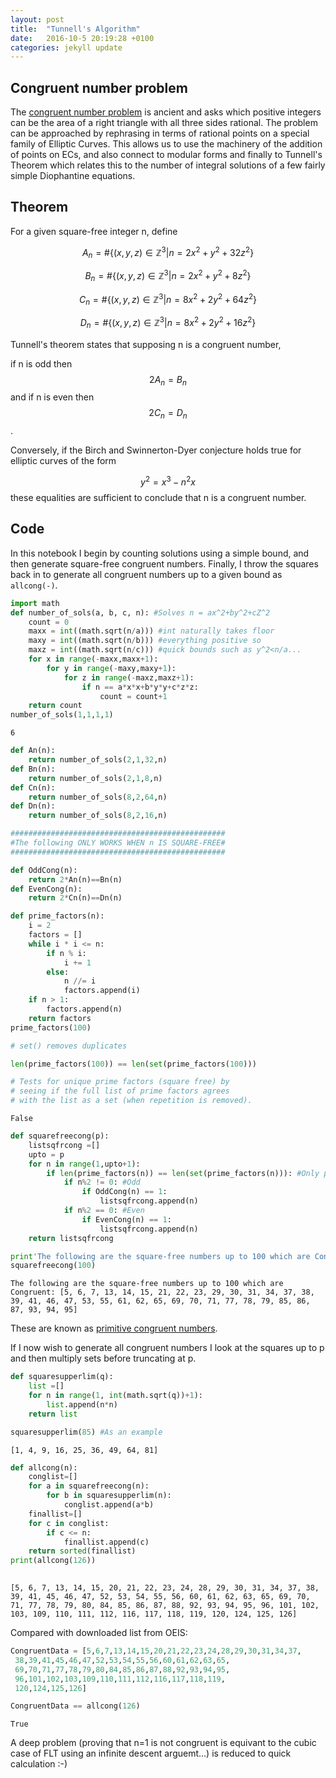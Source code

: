 ```yaml
---
layout: post
title:  "Tunnell's Algorithm"
date:   2016-10-5 20:19:28 +0100
categories: jekyll update
---
```



Congruent number problem
-------------

The [congruent number problem](http://www.math.uconn.edu/~kconrad/blurbs/ugradnumthy/congnumber.pdf) is ancient and asks which positive integers can be the area of a right triangle with all three sides rational. The problem can be approached by rephrasing in terms of rational points on a special family of Elliptic Curves. This allows us to use the machinery of the addition of points on ECs, and also connect to modular forms and finally to Tunnell's Theorem which relates this to the number of integral solutions of a few fairly simple Diophantine equations.

Theorem
--------

For a given square-free integer n, define

$$A_{n} = \#\{(x,y,z)\in {\mathbb  {Z}}^{3}|n=2x^{2}+y^{2}+32z^{2}\}$$

$$B_{n} = \#\{(x,y,z)\in {\mathbb  {Z}}^{3}|n=2x^{2}+y^{2}+8z^{2}\}$$

$$C_{n} = \#\{(x,y,z)\in {\mathbb  {Z}}^{3}|n=8x^{2}+2y^{2}+64z^{2}\}$$

$$D_{n} = \#\{(x,y,z)\in {\mathbb  {Z}}^{3}|n=8x^{2}+2y^{2}+16z^{2}\}$$


Tunnell's theorem states that supposing n is a congruent number,

if n is odd then $$2A_n = B_n$$ and if n is even then $$2C_n = D_n$$. 

Conversely, if the Birch and Swinnerton-Dyer conjecture holds true for elliptic curves of the form 

$$y^2 = x^3 − n^2x$$ these equalities are sufficient to conclude that n is a congruent number.

Code
----------

In this notebook I begin by counting solutions using a simple bound, and then generate square-free congruent numbers. Finally, I throw the squares back in to generate all congruent numbers up to a given bound as ```allcong(-)```.


```python
import math
def number_of_sols(a, b, c, n): #Solves n = ax^2+by^2+cZ^2
    count = 0
    maxx = int((math.sqrt(n/a))) #int naturally takes floor
    maxy = int((math.sqrt(n/b))) #everything positive so 
    maxz = int((math.sqrt(n/c))) #quick bounds such as y^2<n/a...
    for x in range(-maxx,maxx+1):
        for y in range(-maxy,maxy+1):
            for z in range(-maxz,maxz+1):
                if n == a*x*x+b*y*y+c*z*z:
                    count = count+1
    return count
number_of_sols(1,1,1,1)
```




    6




```python
def An(n):
    return number_of_sols(2,1,32,n)
def Bn(n):
    return number_of_sols(2,1,8,n)
def Cn(n):
    return number_of_sols(8,2,64,n)
def Dn(n):
    return number_of_sols(8,2,16,n)

################################################
#The following ONLY WORKS WHEN n IS SQUARE-FREE#
################################################

def OddCong(n):
    return 2*An(n)==Bn(n)
def EvenCong(n):
    return 2*Cn(n)==Dn(n)
```


```python
def prime_factors(n):
    i = 2
    factors = []
    while i * i <= n:
        if n % i:
            i += 1
        else:
            n //= i
            factors.append(i)
    if n > 1:
        factors.append(n)
    return factors
prime_factors(100)

# set() removes duplicates

len(prime_factors(100)) == len(set(prime_factors(100)))

# Tests for unique prime factors (square free) by 
# seeing if the full list of prime factors agrees 
# with the list as a set (when repetition is removed).
```




    False




```python
def squarefreecong(p):
    listsqfrcong =[]
    upto = p
    for n in range(1,upto+1):
        if len(prime_factors(n)) == len(set(prime_factors(n))): #Only proceed if square-free
            if n%2 != 0: #Odd
                if OddCong(n) == 1:
                    listsqfrcong.append(n)
            if n%2 == 0: #Even
                if EvenCong(n) == 1:
                    listsqfrcong.append(n)
    return listsqfrcong

print'The following are the square-free numbers up to 100 which are Congruent:'
squarefreecong(100)
```

    The following are the square-free numbers up to 100 which are Congruent: [5, 6, 7, 13, 14, 15, 21, 22, 23, 29, 30, 31, 34, 37, 38, 39, 41, 46, 47, 53, 55, 61, 62, 65, 69, 70, 71, 77, 78, 79, 85, 86, 87, 93, 94, 95]


These are known as [primitive congruent numbers](https://oeis.org/A006991). 

If I now wish to generate all congruent numbers I look at the squares up to p and then multiply sets before truncating at p.


```python
def squaresupperlim(q):
    list =[]
    for n in range(1, int(math.sqrt(q))+1):
        list.append(n*n)
    return list

squaresupperlim(85) #As an example
```




    [1, 4, 9, 16, 25, 36, 49, 64, 81]




```python
def allcong(n):
    conglist=[]
    for a in squarefreecong(n):
        for b in squaresupperlim(n):
            conglist.append(a*b)
    finallist=[]
    for c in conglist:
        if c <= n:
            finallist.append(c)
    return sorted(finallist)
print(allcong(126))
                
```

    [5, 6, 7, 13, 14, 15, 20, 21, 22, 23, 24, 28, 29, 30, 31, 34, 37, 38, 39, 41, 45, 46, 47, 52, 53, 54, 55, 56, 60, 61, 62, 63, 65, 69, 70, 71, 77, 78, 79, 80, 84, 85, 86, 87, 88, 92, 93, 94, 95, 96, 101, 102, 103, 109, 110, 111, 112, 116, 117, 118, 119, 120, 124, 125, 126]


Compared with downloaded list from OEIS:


```python
CongruentData = [5,6,7,13,14,15,20,21,22,23,24,28,29,30,31,34,37,
 38,39,41,45,46,47,52,53,54,55,56,60,61,62,63,65,
 69,70,71,77,78,79,80,84,85,86,87,88,92,93,94,95,
 96,101,102,103,109,110,111,112,116,117,118,119,
 120,124,125,126]
```


```python
CongruentData == allcong(126)
```




    True



A deep problem (proving that n=1 is not congruent is equivant to the cubic case of FLT using an infinite descent arguemt...) is reduced to quick calculation :-)


```python

```
